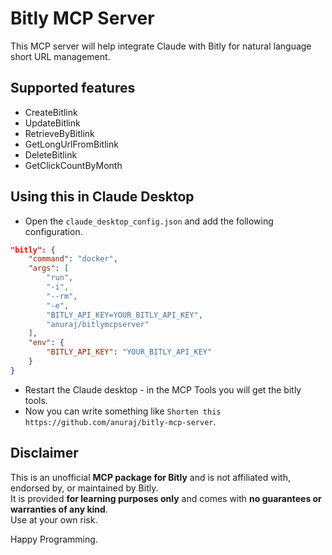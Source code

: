 # Bitly MCP Server
This MCP server will help integrate Claude with Bitly for natural language short URL management.

## Supported features
* CreateBitlink
* UpdateBitlink
* RetrieveByBitlink
* GetLongUrlFromBitlink
* DeleteBitlink
* GetClickCountByMonth

## Using this in Claude Desktop

* Open the `claude_desktop_config.json` and add the following configuration.
```json
"bitly": {
    "command": "docker",
    "args": [
        "run",
        "-i",
        "--rm",
        "-e",
        "BITLY_API_KEY=YOUR_BITLY_API_KEY",
        "anuraj/bitlymcpserver"
    ],
    "env": {
        "BITLY_API_KEY": "YOUR_BITLY_API_KEY"
    }
}
```
* Restart the Claude desktop - in the MCP Tools you will get the bitly tools.
* Now you can write something like `Shorten this https://github.com/anuraj/bitly-mcp-server`.

## Disclaimer

This is an unofficial **MCP package for Bitly** and is not affiliated with, endorsed by, or maintained by Bitly.  
It is provided **for learning purposes only** and comes with **no guarantees or warranties of any kind**.  
Use at your own risk.


Happy Programming.